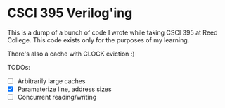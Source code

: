 # CSCI 395 Verilog'ing

This is a dump of a bunch of code I wrote while taking CSCI 395 at Reed College.
This code exists only for the purposes of my learning.

There's also a cache with CLOCK eviction :\)

TODOs:
+ [ ] Arbitrarily large caches
+ [x] Paramaterize line, address sizes
+ [ ] Concurrent reading/writing